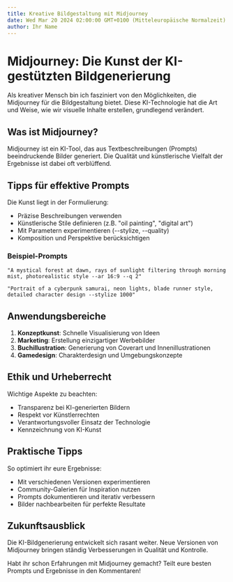 ```yaml
---
title: Kreative Bildgestaltung mit Midjourney
date: Wed Mar 20 2024 02:00:00 GMT+0100 (Mitteleuropäische Normalzeit)
author: Ihr Name
---
```


# Midjourney: Die Kunst der KI-gestützten Bildgenerierung

Als kreativer Mensch bin ich fasziniert von den Möglichkeiten, die Midjourney für die Bildgestaltung bietet. Diese KI-Technologie hat die Art und Weise, wie wir visuelle Inhalte erstellen, grundlegend verändert.

## Was ist Midjourney?

Midjourney ist ein KI-Tool, das aus Textbeschreibungen (Prompts) beeindruckende Bilder generiert. Die Qualität und künstlerische Vielfalt der Ergebnisse ist dabei oft verblüffend.

## Tipps für effektive Prompts

Die Kunst liegt in der Formulierung:

- Präzise Beschreibungen verwenden
- Künstlerische Stile definieren (z.B. "oil painting", "digital art")
- Mit Parametern experimentieren (--stylize, --quality)
- Komposition und Perspektive berücksichtigen

### Beispiel-Prompts

```plaintext
"A mystical forest at dawn, rays of sunlight filtering through morning mist, photorealistic style --ar 16:9 --q 2"

"Portrait of a cyberpunk samurai, neon lights, blade runner style, detailed character design --stylize 1000"
```

## Anwendungsbereiche

1. **Konzeptkunst**: Schnelle Visualisierung von Ideen
2. **Marketing**: Erstellung einzigartiger Werbebilder
3. **Buchillustration**: Generierung von Coverart und Innenillustrationen
4. **Gamedesign**: Charakterdesign und Umgebungskonzepte

## Ethik und Urheberrecht

Wichtige Aspekte zu beachten:
- Transparenz bei KI-generierten Bildern
- Respekt vor Künstlerrechten
- Verantwortungsvoller Einsatz der Technologie
- Kennzeichnung von KI-Kunst

## Praktische Tipps

So optimiert ihr eure Ergebnisse:
- Mit verschiedenen Versionen experimentieren
- Community-Galerien für Inspiration nutzen
- Prompts dokumentieren und iterativ verbessern
- Bilder nachbearbeiten für perfekte Resultate

## Zukunftsausblick

Die KI-Bildgenerierung entwickelt sich rasant weiter. Neue Versionen von Midjourney bringen ständig Verbesserungen in Qualität und Kontrolle.

Habt ihr schon Erfahrungen mit Midjourney gemacht? Teilt eure besten Prompts und Ergebnisse in den Kommentaren! 